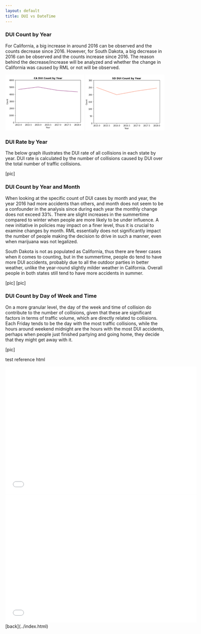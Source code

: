 ```yaml
---
layout: default
title: DUI vs DateTime
---
```

### DUI Count by Year
For California, a big increase in around 2016 can be observed and the counts decrease since 2016. However, for South Dakota, a big decrease in 2016 can be observed and the counts increase since 2016. The reason behind the decrease/increase will be analyzed and whether the change in California was caused by RML or not will be observed.

<img src="../assets/datetime_page/CA_year.png" width="49%" />
<img src="../assets/datetime_page/SD_year.png" width="49%" />

### DUI Rate by Year
The below graph illustrates the DUI rate of all collisions in each state by year. DUI rate is calculated by the number of collisions caused by DUI over the total number of traffic collisions.

[pic]

### DUI Count by Year and Month
When looking at the specific count of DUI cases by month and year, the year 2016 had more accidents than others, and month does not seem to be a confounder in the analysis since during each year the monthly change does not exceed 33%. There are slight increases in the summertime compared to winter when people are more likely to be under influence. A new initiative in policies may impact on a finer level, thus it is crucial to examine changes by month. RML essentially does not significantly impact the number of people making the decision to drive in such a manner, even when marijuana was not legalized.

South Dakota is not as populated as California, thus there are fewer cases when it comes to counting, but in the summertime, people do tend to have more DUI accidents, probably due to all the outdoor parties in better weather, unlike the year-round slightly milder weather in California. Overall people in both states still tend to have more accidents in summer.

[pic]
[pic]

### DUI Count by Day of Week and Time
On a more granular level, the day of the week and time of collision do contribute to the number of collisions, given that these are significant factors in terms of traffic volume, which are directly related to collisions. Each Friday tends to be the day with the most traffic collisions, while the hours around weekend midnight are the hours with the most DUI accidents, perhaps when people just finished partying and going home, they decide that they might get away with it.

[pic]

test reference html
<iframe src="../assets/datetime_page/ca_heat1.html" style="border:0px #ffffff none;" name="myiFrame" scrolling="yes" frameborder="0" marginheight="0px" marginwidth="0px" height="400px" width="600px" allowfullscreen></iframe>

<iframe src="../assets/datetime_page/sd_heat1.html" style="border:0px #ffffff none;" name="myiFrame" scrolling="yes" frameborder="0" marginheight="0px" marginwidth="0px" height="400px" width="600px" allowfullscreen></iframe>
[back](../index.html)
